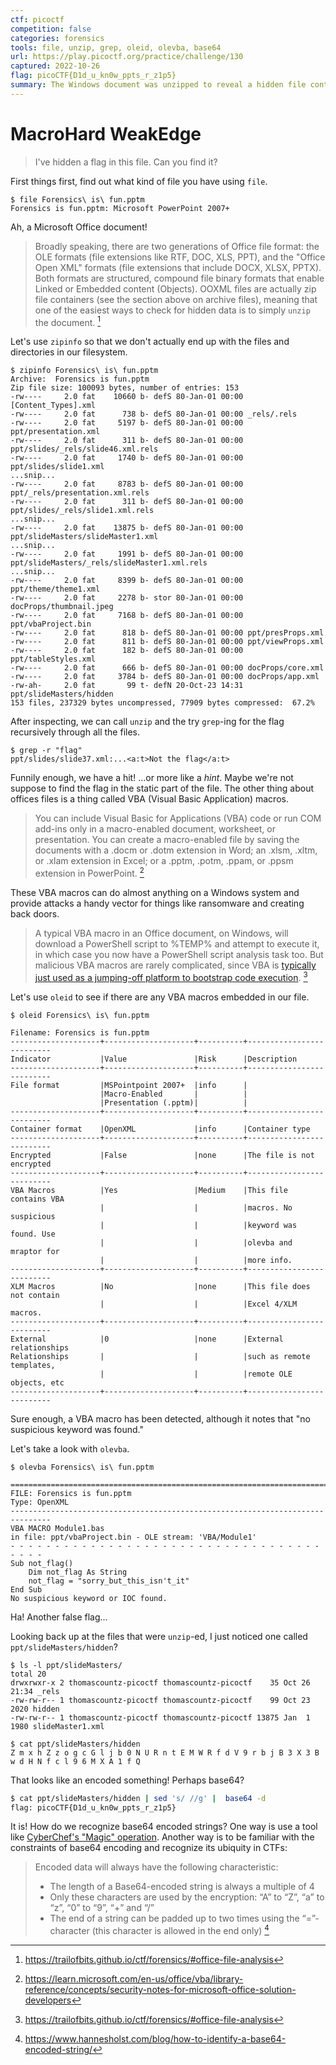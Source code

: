 ```yaml
---
ctf: picoctf
competition: false
categories: forensics
tools: file, unzip, grep, oleid, olevba, base64
url: https://play.picoctf.org/practice/challenge/130
captured: 2022-10-26
flag: picoCTF{D1d_u_kn0w_ppts_r_z1p5}
summary: The Windows document was unzipped to reveal a hidden file containing a base64 encoded flag.
---
```


# MacroHard WeakEdge

> I've hidden a flag in this file. Can you find it?

First things first, find out what kind of file you have using `file`.

```shell
$ file Forensics\ is\ fun.pptm 
Forensics is fun.pptm: Microsoft PowerPoint 2007+
```

Ah, a Microsoft Office document!

> Broadly speaking, there are two generations of Office file format: the OLE formats (file extensions like RTF, DOC, XLS, PPT), and the "Office Open XML" formats (file extensions that include DOCX, XLSX, PPTX). Both formats are structured, compound file binary formats that enable Linked or Embedded content (Objects). OOXML files are actually zip file containers (see the section above on archive files), meaning that one of the easiest ways to check for hidden data is to simply `unzip` the document. [^1]

Let's use `zipinfo` so that we don't actually end up with the files and directories in our filesystem.

```shell
$ zipinfo Forensics\ is\ fun.pptm 
Archive:  Forensics is fun.pptm
Zip file size: 100093 bytes, number of entries: 153
-rw----     2.0 fat    10660 b- defS 80-Jan-01 00:00 [Content_Types].xml
-rw----     2.0 fat      738 b- defS 80-Jan-01 00:00 _rels/.rels
-rw----     2.0 fat     5197 b- defS 80-Jan-01 00:00 ppt/presentation.xml
-rw----     2.0 fat      311 b- defS 80-Jan-01 00:00 ppt/slides/_rels/slide46.xml.rels
-rw----     2.0 fat     1740 b- defS 80-Jan-01 00:00 ppt/slides/slide1.xml
...snip...
-rw----     2.0 fat     8783 b- defS 80-Jan-01 00:00 ppt/_rels/presentation.xml.rels
-rw----     2.0 fat      311 b- defS 80-Jan-01 00:00 ppt/slides/_rels/slide1.xml.rels
...snip...
-rw----     2.0 fat    13875 b- defS 80-Jan-01 00:00 ppt/slideMasters/slideMaster1.xml
...snip...
-rw----     2.0 fat     1991 b- defS 80-Jan-01 00:00 ppt/slideMasters/_rels/slideMaster1.xml.rels
...snip...
-rw----     2.0 fat     8399 b- defS 80-Jan-01 00:00 ppt/theme/theme1.xml
-rw----     2.0 fat     2278 b- stor 80-Jan-01 00:00 docProps/thumbnail.jpeg
-rw----     2.0 fat     7168 b- defS 80-Jan-01 00:00 ppt/vbaProject.bin
-rw----     2.0 fat      818 b- defS 80-Jan-01 00:00 ppt/presProps.xml
-rw----     2.0 fat      811 b- defS 80-Jan-01 00:00 ppt/viewProps.xml
-rw----     2.0 fat      182 b- defS 80-Jan-01 00:00 ppt/tableStyles.xml
-rw----     2.0 fat      666 b- defS 80-Jan-01 00:00 docProps/core.xml
-rw----     2.0 fat     3784 b- defS 80-Jan-01 00:00 docProps/app.xml
-rw-ah-     2.0 fat       99 t- defN 20-Oct-23 14:31 ppt/slideMasters/hidden
153 files, 237329 bytes uncompressed, 77909 bytes compressed:  67.2%
```

After inspecting, we can call `unzip` and the try `grep`-ing for the flag recursively through all the files.

```shell
$ grep -r "flag"  
ppt/slides/slide37.xml:...<a:t>Not the flag</a:t>
```

Funnily enough, we have a hit! ...or more like a _hint_. Maybe we're not suppose to find the flag in the static part of the file. The other thing about offices files is a thing called VBA (Visual Basic Application) macros. 

> You can include Visual Basic for Applications (VBA) code or run COM add-ins only in a macro-enabled document, worksheet, or presentation. You can create a macro-enabled file by saving the documents with a .docm or .dotm extension in Word; an .xlsm, .xltm, or .xlam extension in Excel; or a .pptm, .potm, .ppam, or .ppsm extension in PowerPoint. [^2] 

These VBA macros can do almost anything on a Windows system and provide attacks a handy vector for things like ransomware and creating back doors.

>A typical VBA macro in an Office document, on Windows, will download a PowerShell script to %TEMP% and attempt to execute it, in which case you now have a PowerShell script analysis task too. But malicious VBA macros are rarely complicated, since VBA is [typically just used as a jumping-off platform to bootstrap code execution](https://www.lastline.com/labsblog/party-like-its-1999-comeback-of-vba-malware-downloaders-part-3/). [^3]

Let's use `oleid` to see if there are any VBA macros embedded in our file.

```shell
$ oleid Forensics\ is\ fun.pptm 

Filename: Forensics is fun.pptm
--------------------+--------------------+----------+--------------------------
Indicator           |Value               |Risk      |Description               
--------------------+--------------------+----------+--------------------------
File format         |MSPointpoint 2007+  |info      |                          
                    |Macro-Enabled       |          |                          
                    |Presentation (.pptm)|          |                          
--------------------+--------------------+----------+--------------------------
Container format    |OpenXML             |info      |Container type            
--------------------+--------------------+----------+--------------------------
Encrypted           |False               |none      |The file is not encrypted 
--------------------+--------------------+----------+--------------------------
VBA Macros          |Yes                 |Medium    |This file contains VBA    
                    |                    |          |macros. No suspicious     
                    |                    |          |keyword was found. Use    
                    |                    |          |olevba and mraptor for    
                    |                    |          |more info.                
--------------------+--------------------+----------+--------------------------
XLM Macros          |No                  |none      |This file does not contain
                    |                    |          |Excel 4/XLM macros.       
--------------------+--------------------+----------+--------------------------
External            |0                   |none      |External relationships    
Relationships       |                    |          |such as remote templates, 
                    |                    |          |remote OLE objects, etc   
--------------------+--------------------+----------+--------------------------
```

Sure enough, a VBA macro has been detected, although it notes that "no suspicious keyword was found."

Let's take a look with `olevba`.

```shell
$ olevba Forensics\ is\ fun.pptm 

===============================================================================
FILE: Forensics is fun.pptm
Type: OpenXML
-------------------------------------------------------------------------------
VBA MACRO Module1.bas 
in file: ppt/vbaProject.bin - OLE stream: 'VBA/Module1'
- - - - - - - - - - - - - - - - - - - - - - - - - - - - - - - - - - - - - - - 
Sub not_flag()
    Dim not_flag As String
    not_flag = "sorry_but_this_isn't_it"
End Sub
No suspicious keyword or IOC found.
```

Ha! Another false flag...

Looking back up at the files that were `unzip`-ed, I just noticed one called `ppt/slideMasters/hidden`?

```shell
$ ls -l ppt/slideMasters/
total 20
drwxrwxr-x 2 thomascountz-picoctf thomascountz-picoctf    35 Oct 26 21:34 _rels
-rw-rw-r-- 1 thomascountz-picoctf thomascountz-picoctf    99 Oct 23  2020 hidden
-rw-rw-r-- 1 thomascountz-picoctf thomascountz-picoctf 13875 Jan  1  1980 slideMaster1.xml

$ cat ppt/slideMasters/hidden
Z m x h Z z o g c G l j b 0 N U R n t E M W R f d V 9 r b j B 3 X 3 B w d H N f c l 9 6 M X A 1 f Q
```

That looks like an encoded something! Perhaps base64?

```bash
$ cat ppt/slideMasters/hidden | sed 's/ //g' |  base64 -d 
flag: picoCTF{D1d_u_kn0w_ppts_r_z1p5}
```

It is! How do we recognize base64 encoded strings? One way is use a tool like [CyberChef's "Magic" operation](https://gchq.github.io/CyberChef/#recipe=Magic(3,false,false,'')). Another way is to be familiar with the constraints of base64 encoding and recognize its ubiquity in CTFs:

>Encoded data will always have the following characteristic:
> -   The length of a Base64-encoded string is always a multiple of 4
> -   Only these characters are used by the encryption: “A” to “Z”, “a” to “z”, “0” to “9”, “+” and “/”
> -   The end of a string can be padded up to two times using the “=”-character (this character is allowed in the end only)
> [^4] 

[^1]: https://trailofbits.github.io/ctf/forensics/#office-file-analysis
[^2]: https://learn.microsoft.com/en-us/office/vba/library-reference/concepts/security-notes-for-microsoft-office-solution-developers
[^3]: https://trailofbits.github.io/ctf/forensics/#office-file-analysis
[^4]: https://www.hannesholst.com/blog/how-to-identify-a-base64-encoded-string/
